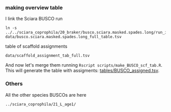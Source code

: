 ### making overview table

I link the Sciara BUSCO run

```
ln -s ../../sciara_coprophila/20_braker/busco.sciara.masked.spades.long/run_insecta_odb10/full_table.tsv data/busco.sciara.masked.spades.long_full_table.tsv
```

table of scaffold assignments

```
data/scaffold_assignment_tab_full.tsv
```

And now let's merge them running `Rscript scripts/make_BUSCO_scf_tab.R`. This will generate the table with assigments: [tables/BUSCO_assigned.tsv](https://github.com/RossLab/Sciara-L-chromosome/tables/BUSCO_assigned.tsv).

### Others

All the other species BUSCOs are here

```
../sciara_coprophila/21_L_age1/
```
